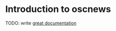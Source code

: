 # Introduction to oscnews

TODO: write [great documentation](http://jacobian.org/writing/great-documentation/what-to-write/)

